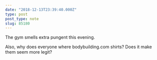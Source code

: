 ```yaml
---
date: "2018-12-13T23:39:40.000Z"
type: post 
post_type: note
slug: 85180
---
```

The gym smells extra pungent this evening. 

Also, why does everyone where bodybuilding.com shirts? Does it make them seem more legit? 

